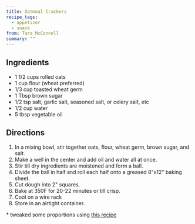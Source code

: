 ```yaml
---
title: Oatmeal Crackers
recipe_tags:
  - appetizer
  - snack
from: Tara McConnell
summary: ""
---
```


## Ingredients

- 1 1/2 cups rolled oats
- 1 cup flour (wheat preferred)
- 1/3 cup toasted wheat germ
- 1 Tbsp brown sugar
- 1/2 tsp salt, garlic salt, seasoned salt, or celery salt, etc
- 1/2 cup water
- 5 tbsp vegetable oil

## Directions

1. In a mixing bowl, stir together oats, flour, wheat germ, brown sugar, and salt.
2. Make a well in the center and add oil and water all at once.
3. Stir till dry ingredients are moistened and form a ball.
4. Divide the ball in half and roll each half onto a greased 8"x12" baking sheet.
5. Cut dough into 2" squares.
6. Bake at 350F for 20-22 minutes or till crisp.
7. Cool on a wire rack
8. Store in an airtight container.

\* tweaked some proportions using [this recipe](https://www.allrecipes.com/recipe/214664/oatmeal-crackers/)